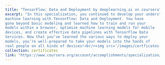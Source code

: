 ```yaml
---
title: "TensorFlow: Data and Deployment by deeplearning.ai on coursera"
excerpt: "In this specialization, you continued to develop your understanding of
machine learning with TensorFlow: Data and Deployment. You have
gone beyond basic modeling and learned how to train and run your
models within a browser, optimize machine learning models for mobile
devices, and create effective data pipelines with TensorFlow Data
Services. Now that you’ve learned the various ways to deploy your
models, you’re well-prepared to take your models into the hands of
real people on all kinds of devices!<br/><img src='/images/certficates-4.png'>"
collection: certificates
link: "https://www.coursera.org/account/accomplishments/specialization/FNYKL4MFZDPR"
---
```


